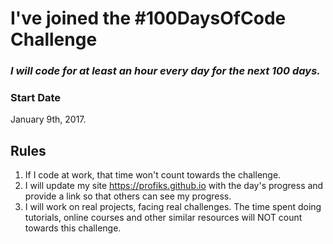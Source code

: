 # I've joined the #100DaysOfCode Challenge

### *I will code for at least an hour every day for the next 100 days.*

### Start Date
January 9th, 2017.

## Rules
1. If I code at work, that time won't count towards the challenge.
2. I will update my site https://profiks.github.io with the day's progress and provide a link so that others can see my progress.
3. I will work on real projects, facing real challenges. The time spent doing tutorials, online courses and other similar resources will NOT count towards this challenge.
